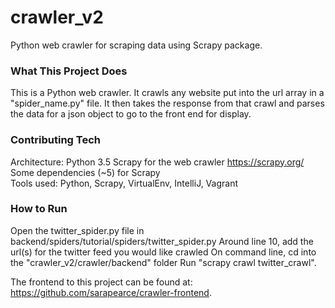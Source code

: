 # crawler_v2
Python web crawler for scraping data using Scrapy package.

<h3>What This Project Does</h3>

This is a Python web crawler. It crawls any website put into the url array in a "spider_name.py" file. It then takes the response from that crawl and parses the data for a json object to go to the front end for display.

<h3>Contributing Tech</h3>

Architecture: Python 3.5
Scrapy for the web crawler https://scrapy.org/ <br>
Some dependencies (~5) for Scrapy <br>
Tools used: Python, Scrapy, VirtualEnv, IntelliJ, Vagrant <br>

<h3>How to Run</h3>

Open the twitter_spider.py file in backend/spiders/tutorial/spiders/twitter_spider.py 
Around line 10,  add the url(s) for the twitter feed you would like crawled
On command line, cd into the "crawler_v2/crawler/backend" folder
Run "scrapy crawl twitter_crawl". 

The frontend to this project can be found at: https://github.com/sarapearce/crawler-frontend. 
